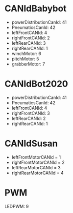 # CANIdBabybot
- powerDistributionCanId: 41
- PneumaticsCanId: 42
- leftFrontCANId: 4
- rightFrontCANId: 2
- leftRearCANId: 3
- rightRearCANId: 1
- winchMotor: 6
- pitchMotor: 5
- grabberMotor: 7
# CANIdBot2020
- powerDistributionCanId: 41
- PneumaticsCanId: 42
- leftFrontCANId:  4
- rightFrontCANId:  3
- leftRearCANId:  2
- rightRearCANId:  1

# CANIdSusan
- leftFrontMotorCANId = 1
- rightFrontMotorCANId = 2
- leftRearMotorCANId = 3
- rightRearMotorCANId = 4

# PWM
LEDPWM: 9